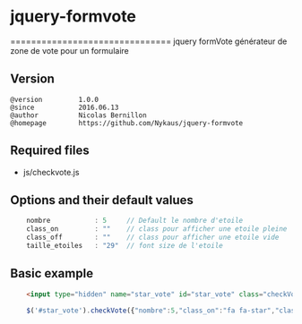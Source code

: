 # jquery-formvote
===============================
jquery formVote générateur de zone de vote pour un formulaire


Version
-------
```
@version         1.0.0
@since           2016.06.13
@author          Nicolas Bernillon
@homepage        https://github.com/Nykaus/jquery-formvote
```

Required files
--------------
+ js/checkvote.js


Options and their default values
--------------------------------
```js
	nombre           : 5     // Default le nombre d'etoile
	class_on         : ""    // class pour afficher une etoile pleine
	class_off        : ""    // class pour afficher une etoile vide
	taille_etoiles   : "29"  // font size de l'etoile
```

Basic example
------

```html
	<input type="hidden" name="star_vote" id="star_vote" class="checkVote" />
```
```js
	$('#star_vote').checkVote({"nombre":5,"class_on":"fa fa-star","class_off":"fa fa-star-o"});
```

